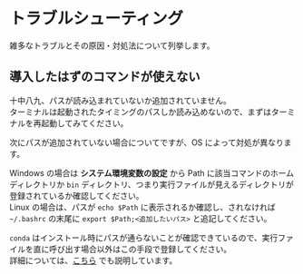 # トラブルシューティング

雑多なトラブルとその原因・対処法について列挙します。

## 導入したはずのコマンドが使えない

十中八九、パスが読み込まれていないか追加されていません。  
ターミナルは起動されたタイミングのパスしか読み込めないので、まずはターミナルを再起動してみてください。

次にパスが追加されていない場合についてですが、OS によって対処が異なります。

Windows の場合は **システム環境変数の設定** から Path に該当コマンドのホームディレクトリか `bin` ディレクトリ、つまり実行ファイルが見えるディレクトリが登録されているか確認してください。  
Linux の場合は、パスが `echo $Path` に表示されるか確認し、されなければ `~/.bashrc` の末尾に `export $Path;<追加したいパス>` と追記してください。

`conda` はインストール時にパスが通らないことが確認できているので、実行ファイルを直に呼び出す場合以外はこの手段で登録してください。  
詳細については、[こちら](https://github.com/rino-1830/donkeydocs-jp/blob/main/docs/guide/host_pc/setup_ubuntu.md) でも説明しています。
